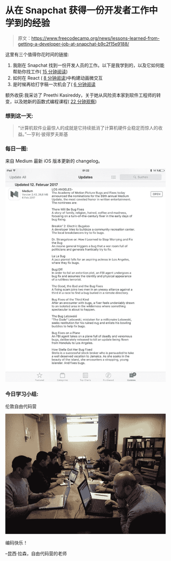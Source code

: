 # 从在 Snapchat 获得一份开发者工作中学到的经验

> 原文：<https://www.freecodecamp.org/news/lessons-learned-from-getting-a-developer-job-at-snapchat-b9c2f15e9188/>

这里有三个值得你花时间的链接:

1.  我刚在 Snapchat 找到一份开发人员的工作。以下是我学到的，以及它如何能帮助你找工作( [15 分钟阅读](http://bit.ly/2lV3c01))
2.  如何在 React ( [8 分钟阅读](http://bit.ly/2lSNyFL))中构建动画微交互
3.  是时候再给打字稿一次机会了( [6 分钟阅读](http://bit.ly/2kQYsYx)

额外收获:我采访了 Preethi Kasireddy，关于她从风险资本家到软件工程师的转变，以及她新的函数式编程课程( [22 分钟观察](http://bit.ly/2lept98))

### 想到这一天:

> “计算机软件业最惊人的成就是它持续抵消了计算机硬件业稳定而惊人的收益。”—亨利·彼得罗夫斯基

### 每日一图:

来自 Medium 最新 iOS 版本更新的 changelog。

![0zXwr5Aj17-5aTxpNl9ZLv6AYCH2ErWq4Wg3](img/85470b918794db4219ccc17a105685e2.png)

### 今日学习小组:

伦敦自由代码营

![mfNK1ksGaNPd7DJPjCDs5gWuR882XQ9q76kQ](img/1ded429252af7dada7d897ead1f21b5b.png)

编码快乐！

–昆西·拉森，自由代码营的老师